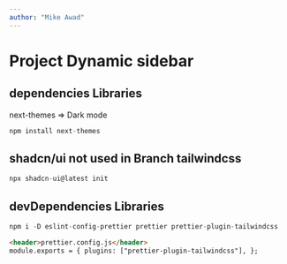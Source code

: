```yaml
---
author: "Mike Awad"
---
```


# Project Dynamic sidebar

## dependencies Libraries

next-themes => Dark mode

```js
npm install next-themes
```

## shadcn/ui not used in Branch tailwindcss

```js
npx shadcn-ui@latest init

```

## devDependencies Libraries

```js
npm i -D eslint-config-prettier prettier prettier-plugin-tailwindcss
```

```html
<header>prettier.config.js</header>
module.exports = { plugins: ["prettier-plugin-tailwindcss"], };
```
